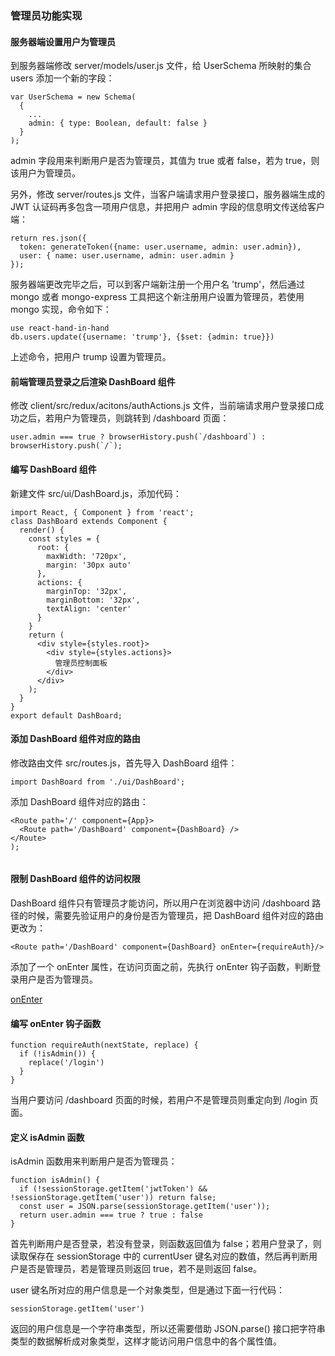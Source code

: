 ### 管理员功能实现

#### 服务器端设置用户为管理员

到服务器端修改 server/models/user.js 文件，给 UserSchema 所映射的集合 users 添加一个新的字段：

```
var UserSchema = new Schema(
  {
    ...
    admin: { type: Boolean, default: false }
  }
);

```
admin 字段用来判断用户是否为管理员，其值为 true 或者 false，若为 true，则该用户为管理员。

另外，修改 server/routes.js 文件，当客户端请求用户登录接口，服务器端生成的 JWT 认证码再多包含一项用户信息，并把用户 admin 字段的信息明文传送给客户端：

```
return res.json({
  token: generateToken({name: user.username, admin: user.admin}),
  user: { name: user.username, admin: user.admin }
});

```
服务器端更改完毕之后，可以到客户端新注册一个用户名 'trump'，然后通过 mongo 或者 mongo-express 工具把这个新注册用户设置为管理员，若使用 mongo 实现，命令如下：

```
use react-hand-in-hand
db.users.update({username: 'trump'}, {$set: {admin: true}})

```
上述命令，把用户 trump 设置为管理员。

#### 前端管理员登录之后渲染 DashBoard 组件

修改 client/src/redux/acitons/authActions.js 文件，当前端请求用户登录接口成功之后，若用户为管理员，则跳转到 /dashboard 页面：

```
user.admin === true ? browserHistory.push(`/dashboard`) : browserHistory.push(`/`);

```
#### 编写 DashBoard 组件

新建文件 src/ui/DashBoard.js，添加代码：

```
import React, { Component } from 'react';
class DashBoard extends Component {
  render() {
    const styles = {
      root: {
        maxWidth: '720px',
        margin: '30px auto'
      },
      actions: {
        marginTop: '32px',
        marginBottom: '32px',
        textAlign: 'center'
      }
    }
    return (
      <div style={styles.root}>
        <div style={styles.actions}>
          管理员控制面板
        </div>
      </div>
    );
  }
}
export default DashBoard;

```
#### 添加 DashBoard 组件对应的路由

修改路由文件 src/routes.js，首先导入 DashBoard 组件：

```
import DashBoard from './ui/DashBoard';

```
添加 DashBoard 组件对应的路由：

```
<Route path='/' component={App}>
  <Route path='/DashBoard' component={DashBoard} />
</Route>
);


```
#### 限制 DashBoard 组件的访问权限

DashBoard 组件只有管理员才能访问，所以用户在浏览器中访问 /dashboard 路径的时候，需要先验证用户的身份是否为管理员，把 DashBoard 组件对应的路由更改为：

```
<Route path='/DashBoard' component={DashBoard} onEnter={requireAuth}/>

```
添加了一个 onEnter 属性，在访问页面之前，先执行 onEnter 钩子函数，判断登录用户是否为管理员。

[onEnter](https://github.com/ReactTraining/react-router/blob/master/docs/API.md#onenternextstate-replace-callback)

#### 编写 onEnter 钩子函数

```
function requireAuth(nextState, replace) {
  if (!isAdmin()) {
    replace('/login')
  }
}

```
当用户要访问 /dashboard 页面的时候，若用户不是管理员则重定向到 /login 页面。

#### 定义 isAdmin 函数

isAdmin 函数用来判断用户是否为管理员：

```
function isAdmin() {
  if (!sessionStorage.getItem('jwtToken') && !sessionStorage.getItem('user')) return false;
  const user = JSON.parse(sessionStorage.getItem('user'));
  return user.admin === true ? true : false
}

```
首先判断用户是否登录，若没有登录，则函数返回值为 false；若用户登录了，则读取保存在 sessionStorage 中的 currentUser 键名对应的数值，然后再判断用户是否是管理员，若是管理员则返回 true，若不是则返回 false。

user 键名所对应的用户信息是一个对象类型，但是通过下面一行代码：

```
sessionStorage.getItem('user')

```
返回的用户信息是一个字符串类型，所以还需要借助 JSON.parse() 接口把字符串类型的数据解析成对象类型，这样才能访问用户信息中的各个属性值。
